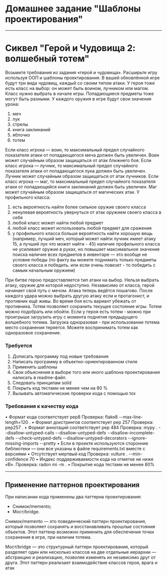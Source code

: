 # Домашнее задание "Шаблоны проектирования"
***
# Сиквел "Герой и Чудовища 2: волшебный тотем"
Возьмите требования из задания «герой и чудовища». Расширьте игру используя ООП и шаблоны проектирования.
В вашей обновлённой игре будут три вида чудовищ, каждый со своим типом атаки.
У героя тоже есть класс на выбор: он может быть воином, лучником или магом. Класс нужно выбрать в начале игры.
Попадающиеся предметы тоже могут быть разными.
У каждого оружия в игре будут свои значения урона:
1.	меч
2.	лук
3.	стрелы
4.	книга заклинаний
5.	яблочко
6.	тотем

Если класс игрока — воин, то максимальный предел случайного показателя атаки от попадающегося меча должен быть увеличен. Воин может случайным образом защищаться от атак ближнего боя.
Если класс игрока — лучник, то максимальный предел случайного показателя атаки от попадающегося лука должен быть увеличен. Лучник может случайным образом защищаться от атак лучников.
Если класс игрока — маг, то максимальный предел случайного показателя атаки от попадающейся книги заклинаний должен быть увеличен. Маг может случайным образом защищаться от магических атак.
У профильного класса: 
1.	есть вероятность найти более сильное оружие своего класса 
2.	ненулевая вероятность увернуться от атак оружием своего класса в себя
3. любой класс может найти любой предмет 
4. любой класс может использовать любой предмет для сражения
5. у профильного класса больше вероятность найти хорошую вещь (например, лучший меч, который может найти лучник имеет атаку 15, а лучший лук что может найти - 45) наличие профильного класса не усиливает оружие в руках, но повышает максимальное значение поиска наличие всех предметов в инвентаре — это вообще не условие победы (по факту вы можете поднимать только предметы своего класса и победить. или если очень повезет - то победить с самым начальным оружием)

При битве герою предоставляется тип атаки на выбор. Нельзя выбрать атаку, оружие для которой недоступно.
Независимо от класса, герой начинает свой путь с мечом.
Атака теперь ведётся пошагово. После каждого удара можно выбрать другую атаку если и протагонист, и противник ещё живы. Во время боя есть вариант убежать от противника.
Тотем позволяет сохранить текущее состояние игры. Тотем можно подобрать или обойти. Если у героя есть тотем - можно при проигрыше загрузить игру с момента поднятия предыдущего волшебного тотема. Загрузка одноразовая - при использовании тотема место сохранения теряется. Можете воспринимать тотем как одноразовое сохранение.

### Требуется
1.	Дописать программу под новые требования  
2.	Написать программу в объектно-ориентированном стиле
3.	Применять шаблоны
4.	Свои объяснения в выборе того или иного шаблона проектирования написать в readme-файл.
5.	Следовать принципам solid
6.	Покрыть код тестами не менее чем на 80 %
7.	Вызывать автоматические проверки кода с помощью tox

### Требования к качеству кода
•	Формат кода соответствует pep8
Проверка: flake8 --max-line-length=120 .
•	Формат докстрингов соответствует pep 257
Проверка: pep257 . 
•	Формат аннотаций соответствует pep 484
Проверка: mypy . --disallow-untyped-calls --disallow-untyped-defs --disallow-incomplete-defs --check-untyped-defs  --disallow-untyped-decorators --ignore-missing-imports --pretty
•	Если в проекте используются сторонние библиотеки — они все указаны в файле requirements.txt вместе с версиями
•	Отсутствует мертвый код
Проверка:  vulture . --min-confidence 70
•	Индекс поддерживаемости кода на отметке не ниже «B».
Проверка: radon mi -m .
•	 Покрытие кода тестами не менее 80%


***
## Применение паттернов проектирования

При написании кода применены два паттерна проектирования: 
- Снимок/memento;
- Мост/bridge.

Снимок/memento — это поведенческий паттерн проектирования, 
который позволяет сохранять и восстанавливать прошлые состояния объектов.
Этот паттенр возможно применить для обеспечения точки сохранения в игре, 
при наличии тотема.

Мост/bridge — это структурный паттерн проектирования, 
который разделяет один или несколько классов на две отдельные иерархии — абстракцию и реализацию, 
позволяя изменять их независимо друг от друга.
Этот паттерн реализает взаимодействие классов героя, врага и атак
